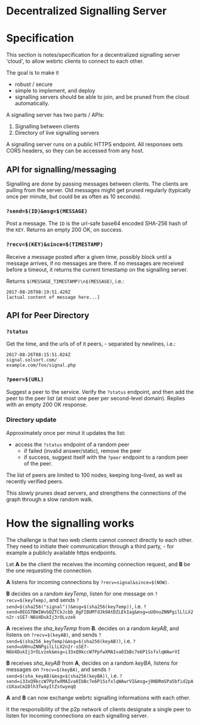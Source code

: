 # Decentralized Signalling Server

# Specification 

This section is notes/specification for a decentralized signalling server 'cloud', to allow webrtc clients to connect to each other.

The goal is to make it

- robust / secure
- simple to implement, and deploy
- signalling servers should be able to join, and be pruned from the cloud automatically.

A signalling server has two parts / APIs:

1. Signalling between clients
2. Directory of live signalling servers

A signalling server runs on a public HTTPS endpoint.  All responses sets CORS headers, so they can be accessed from any host.


## API for signalling/messaging

Signalling are done by passing messages between clients. The clients are pulling from the server. Old messages might get pruned regularly (typically once per minute, but could be as often as 10 seconds).

### `?send=$(ID)&msg=$(MESSAGE)`

Post a message. The `ID` is the url-safe base64 encoded SHA-256 hash of the `KEY`. Returns an empty 200 OK, on success.

### `?recv=$(KEY)&since=$(TIMESTAMP)`

Receive a message posted after a given time, possibly block until a message arrives, if no messages are there. If no messages are received before a timeout, it returns the current timestamp on the signalling server.

Returns `$(MESSAGE_TIMESTAMP)\n$(MESSAGE)`, i.e.:

```
2017-08-26T08:19:51.420Z
[actual content of message here...]
```

## API for Peer Directory 

### `?status`

Get the time, and the urls of of it peers, - separated by newlines, i.e.:

```
2017-08-26T08:15:51.024Z
signal.solsort.com/
example.com/foo/signal.php
```

### `?peer=$(URL)`

Suggest a peer to the service. Verify the `?status` endpoint, and then add the peer to the peer list (at most one peer per second-level domain). Replies with an empty 200 OK response.

### Directory update

Approximately once per minut it updates the list:

- access the `?status` endpoint of a random peer
   - if failed (invalid answer/static), remove the peer
   - if success, suggest itself with the `?peer` endpoint to a random peer of the peer.

The list of peers are limited to 100 nodes, keeping long-lived, as well as recently verified peers.

This slowly prunes dead servers, and strengthens the connections of the graph through a slow random walk.

# How the signalling works

The challenge is that two web clients cannot connect directly to each other. They need to initiate their communication through a third party, - for example a publicly available https endpoints.

Let **A** be the client the receives the incoming connection request, and **B** be the one requesting the connection.

**A** listens for incoming connections by `?recv=signal&since=$(NOW)`.

**B** decides on a random *keyTemp*, listen for one message on `?recv=$(keyTemp)`, and sends `?send=$(sha256("signal"))&msg=$(sha256(keyTemp))`, i.e. `?send=0EGSTBWIWvbQZTCkJcbb_8gFIBUMTdJk9AtDZLEkIag&msg=uU0nuZNNPgilLlLX2n2r-sSE7-N6U4DukIj3rOLvzek`

**A** receives the *sha_keyTemp* from **B**. decides on a random *keyAB*, and listens on `?recv=$(keyAB)`, and sends `?send=$(sha256_keyTemp)&msg=$(sha256(keyAB))`, i.e. `?send=uU0nuZNNPgilLlLX2n2r-sSE7-N6U4DukIj3rOLvzek&msg=i33xQ9kccW7PpfwXMAIva0IbBc7e6P1SsfxlqWAwrVI`

**B** receives *sha_keyAB* from **A**, decides on a random *keyBA*, listens for messages on `?recv=$(keyBA)`, and sends `?send=$(sha_keyAB)&msg=$(sha256(keyBA))`, i.e. `?send=i33xQ9kccW7PpfwXMAIva0IbBc7e6P1SsfxlqWAwrVI&msg=j0NDRmSPa5bfid2pAcUXaxCm2Dlh3TwayItZstwyeqQ`

**A** and **B** can now exchange webrtc signalling informations with each other.

It the responsibility of the p2p network of clients designate a single peer to listen for incoming connections on each signalling server.
